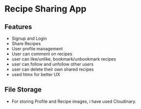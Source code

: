 # Recipe Sharing App
## Features
- Signup and Login
- Share Recipes
- User profile management
- User can comment on recipes
- user can like/unlike, bookmark/unbookmark recipes
- user can follow and unfollow other users
- user can delete their own shared recipes
- used htmx for better UX
## File Storage
- For storing Profile and Recipe images, i have used Cloudinary.
